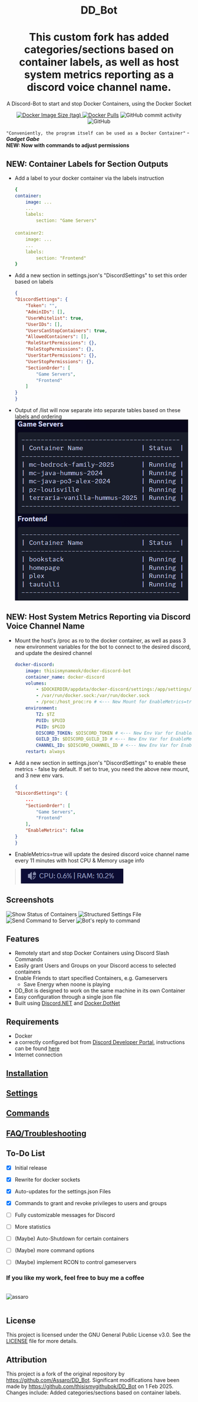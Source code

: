 <h1 align="center">DD_Bot</h1>
<h1 align="center">This custom fork has added categories/sections based on container labels, as well as host system metrics reporting as a discord voice channel name.</h1>

<p align="center">A Discord-Bot to start and stop Docker Containers, using the Docker Socket</p>
<p align="center">
<a href="https://hub.docker.com/r/thisismynameok/docker-discord-bot"><img alt="Docker Image Size (tag)" src="https://img.shields.io/docker/image-size/thisismynameok/docker-discord-bot/latest?style=for-the-badge">
<img alt="Docker Pulls" src="https://img.shields.io/docker/pulls/thisismynameok/docker-discord-bot?style=for-the-badge"></a>
<img alt="GitHub commit activity" src="https://img.shields.io/github/commit-activity/m/thisismygithubok/DD_Bot?color=brightgreen&style=for-the-badge">
<img alt="GitHub" src="https://img.shields.io/github/license/thisismygithubok/DD_Bot?style=for-the-badge"></p>

`"Conveniently, the program itself can be used as a Docker Container"` - ***Gadget Gabe*** \
**NEW: Now with commands to adjust permissions** 

## NEW: Container Labels for Section Outputs

- Add a label to your docker container via the labels instruction

    ```yml
    {
    container:
        image: ...
        ...
        labels:
            section: "Game Servers"

    container2:
        image: ...
        ...
        labels:
            section: "Frontend"
    }
- Add a new section in settings.json's "DiscordSettings" to set this order based on labels

    ```json
    {
    "DiscordSettings": {
        "Token": "",
        "AdminIDs": [],
        "UserWhitelist": true,
        "UserIDs": [],
        "UsersCanStopContainers": true,
        "AllowedContainers": [],
        "RoleStartPermissions": {},
        "RoleStopPermissions": {},
        "UserStartPermissions": {},
        "UserStopPermissions": {},
        "SectionOrder": [
            "Game Servers",
            "Frontend"
        ]
    }
    }
- Output of /list will now separate into separate tables based on these labels and ordering
![List Command Sections](pics/ListCommandSections.png)

## NEW: Host System Metrics Reporting via Discord Voice Channel Name

- Mount the host's /proc as ro to the docker container, as well as pass 3 new environment variables for the bot to connect to the desired discord, and update the desired channel

    ```yml
    docker-discord:
        image: thisismynameok/docker-discord-bot
        container_name: docker-discord
        volumes:
            - $DOCKERDIR/appdata/docker-discord/settings:/app/settings/:rw
            - /var/run/docker.sock:/var/run/docker.sock
            - /proc:/host_proc:ro # <--- New Mount for EnableMetrics=true --->
        environment:
            TZ: $TZ
            PUID: $PUID
            PGID: $PGID
            DISCORD_TOKEN: $DISCORD_TOKEN # <--- New Env Var for EnableMetrics=true --->
            GUILD_ID: $DISCORD_GUILD_ID # <--- New Env Var for EnableMetrics=true --->
            CHANNEL_ID: $DISCORD_CHANNEL_ID # <--- New Env Var for EnableMetrics=true --->
        restart: always
- Add a new section in settings.json's "DiscordSettings" to enable these metrics - false by default. If set to true, you need the above new mount, and 3 new env vars.

    ```json
    {
    "DiscordSettings": {
        ...
        "SectionOrder": [
            "Game Servers",
            "Frontend"
        ],
        "EnableMetrics": false
    }
    }
- EnableMetrics=true will update the desired discord voice channel name every 11 minutes with host CPU & Memory usage info

> ![List Command Sections](pics/Metrics.png)

## Screenshots

![Show Status of Containers](pics/Listcommand.png)
![Structured Settings File](pics/Settings.png)
![Send Command to Server](pics/Dockercommand.png)
![Bot's reply to command](pics/Dockerstart.png)

## Features

- Remotely start and stop Docker Containers using Discord Slash Commands
- Easily grant Users and Groups on your Discord access to selected containers
- Enable Friends to start specified Containers, e.g. Gameservers
    - Save Energy when noone is playing
- DD_Bot is designed to work on the same machine in its own Container
- Easy configuration through a single json file
- Built using [Discord.NET](https://github.com/discord-net/Discord.Net) and [Docker.DotNet](https://github.com/dotnet/Docker.DotNet)

## Requirements

- Docker
- a correctly configured bot from [Discord Developer Portal](https://discord.com/developers/), instructions can be found [here](/sites/discordbot.md)
- Internet connection

## [Installation](/sites/installation.md)

## [Settings](/sites/settings.md)

## [Commands](/sites/commands.md)

## [FAQ/Troubleshooting](/sites/faq.md)

## To-Do List

- [x] Initial release
- [x] Rewrite for docker sockets
- [x] Auto-updates for the settings.json Files
- [x] Commands to grant and revoke privileges to users and groups
- [ ] Fully customizable messages for Discord
- [ ] More statistics
- [ ] \(Maybe\) Auto-Shutdown for certain containers
- [ ] \(Maybe\) more command options
- [ ] \(Maybe\) implement RCON to control gameservers


### If you like my work, feel free to buy me a coffee
<p>
<br><a href="https://www.buymeacoffee.com/assaro"> <img align="left" src="https://cdn.buymeacoffee.com/buttons/v2/default-yellow.png" height="50" width="210" alt="assaro" /></a></p><br>

## License

This project is licensed under the GNU General Public License v3.0. See the [LICENSE](LICENSE) file for more details.

## Attribution

This project is a fork of the original repository by https://github.com/Assaro/DD_Bot. Significant modifications have been made by https://github.com/thisismygithubok/DD_Bot on 1 Feb 2025. Changes include: Added categories/sections based on container labels.

